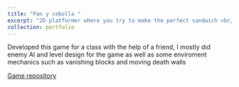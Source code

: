 ```yaml
---
title: "Pan y cebolla "
excerpt: "2D platformer where you try to make the perfect sandwich <br/><img src='/images/pan y cebolla cropped.png'>"
collection: portfolio
---
```


Developed this game for a class with the help of a friend, I mostly did enemy AI and level design for the game as well as some enviroment mechanics such as vanishing blocks and moving death walls 

<a href="https://github.com/SamuelA01641383/Pan-y-Cebolla" >Game repository </a>

